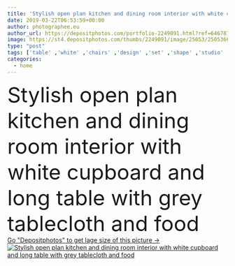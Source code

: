 ```yaml
---
title: 'Stylish open plan kitchen and dining room interior with white cupboard and long table with grey tablecloth and food'
date: 2019-03-22T06:53:59+00:00
author: photographee.eu
author_url: https://depositphotos.com/portfolio-2249091.html?ref=64678756
image: https://st4.depositphotos.com/thumbs/2249091/image/25053/250536614/api_thumb_450.jpg?forcejpeg=true
type: "post"
tags: ['table' ,'white' ,'chairs' ,'design' ,'set' ,'shape' ,'studio' ,'Decor' ,'sun' ,'flowers' ,'food' ,'kitchen' ,'wooden' ,'cake' ,'open' ,'inspiration' ,'estate' ,'house' ,'wall' ,'interior' ,'oven' ,'home' ,'elegant' ,'stylish' ,'flat' ,'mirror' ,'grey' ,'room' ,'fancy' ,'trendy' ,'floor' ,'long' ,'vase' ,'chic' ,'sink' ,'plan' ,'living' ,'apartment' ,'dining' ,'fruits' ,'fashionable' ,'tablecloth' ,'Classy' ,'scandinavian' ,'condo' ,'cupboard' ]
categories: 
  - home
---
```

<div aling="center">
            <font size="60"> Stylish open plan kitchen and dining room interior with white cupboard and long table with grey tablecloth and food</font>   
</div>
<div>
    <a href='https://st4.depositphotos.com/thumbs/2249091/image/25053/250536614/api_thumb_450.jpg?forcejpeg=true?ref=64678756' target=_blank > Go "Depositphotos" to get lage size of this picture ->
        <img href='https://st4.depositphotos.com/thumbs/2249091/image/25053/250536614/api_thumb_450.jpg?forcejpeg=true?ref=64678756' src='https://st4.depositphotos.com/2249091/25053/i/950/depositphotos_250536614-stock-photo-stylish-open-plan-kitchen-and.jpg?forcejpeg=true' alt='Stylish open plan kitchen and dining room interior with white cupboard and long table with grey tablecloth and food' >
    </a>
</div>
